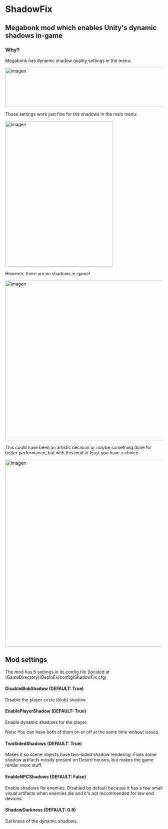 # ShadowFix
## Megabonk mod which enables Unity's dynamic shadows in-game
### Why?
Megabonk has dynamic shadow quality settings in the menu:

<img width="1000" height="126" alt="imagen" src="https://github.com/user-attachments/assets/a238c622-f243-4455-8643-50f8e9f98e40" />

Those settings work just fine for the shadows in the main menu:

<img width="345" height="465" alt="imagen" src="https://github.com/user-attachments/assets/83e7b993-9339-4963-a8ed-77b598234dd6" />

However, there are no shadows in-game!

<img width="704" height="511" alt="imagen" src="https://github.com/user-attachments/assets/3dfa1911-10cc-451a-92c5-ca93db346e17" />

This could have been an artistic decision or maybe something done for better performance, but with this mod at least you have a choice.

<img width="1093" height="598" alt="imagen" src="https://github.com/user-attachments/assets/f32a5687-f652-4a74-93de-92800b37ec2e" />

## Mod settings
The mod has 5 settings in its config file (located at (GameDirectory)/BepInEx/config/ShadowFix.cfg)

#### DisableBlobShadow (DEFAULT: True)
Disable the player circle (blob) shadow.

#### EnablePlayerShadow (DEFAULT: True)
Enable dynamic shadows for the player.

Note: You can have both of them on or off at the same time without issues.

#### TwoSidedShadows (DEFAULT: True)
Makes it so scene objects have two-sided shadow rendering. Fixes some shadow artifacts mostly present on Desert houses, but makes the game render more stuff.

#### EnableNPCShadows (DEFAULT: False)
Enable shadows for enemies. Disabled by default because it has a few small visual artifacts when enemies die and it's not recommended for low end devices.

#### ShadowDarkness (DEFAULT: 0.8)
Darkness of the dynamic shadows. 
